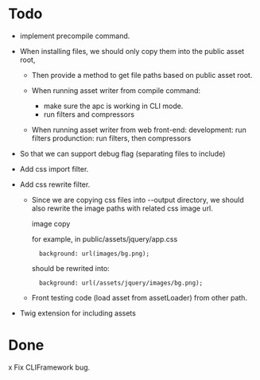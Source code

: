 Todo
=====
- implement precompile command.


- When installing files, we should only copy them into the public asset root,
	- Then provide a method to get file paths based on public asset root.

	- When running asset writer from compile command:
		- make sure the apc is working in CLI mode.
		- run filters and compressors

	- When running asset writer from web front-end:
		development:
			run filters
		produnction:
			run filters, then compressors

- So that we can support debug flag (separating files to include)

- Add css import filter.
- Add css rewrite filter.

    - Since we are copying css files into --output directory, we should also rewrite the 
        image paths with related css image url.

        image copy
        
        for example, in public/assets/jquery/app.css
            
            background: url(images/bg.png);

        should be rewrited into:

            background: url(/assets/jquery/images/bg.png);

    - Front testing code (load asset from assetLoader) from other path.

- Twig extension for including assets

Done
====
x Fix CLIFramework bug.
